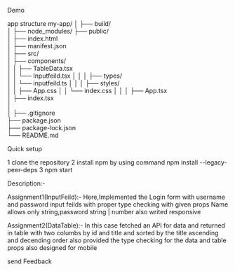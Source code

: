 Demo


app structure
 my-app/
│
├── build/                   
│
├── node_modules/
├── public/                   
│   ├── index.html           
│   ├── manifest.json       
│
├── src/                     
│   ├── components/           
│   │   ├── TableData.tsx    
│   │   └── Inputfeild.tsx
│   │
│   ├── types/              
│   │   └── inputfeild.ts
│   │
│   ├── styles/              
│   │   ├── App.css
│   │   └── index.css
│   │
│   ├── App.tsx                
│   ├── index.tsx             
│   
│
├── .gitignore            
├── package.json               
├── package-lock.json         
└── README.md        


Quick setup

1  clone the repository
2 install npm by using command npm install --legacy-peer-deps
3 npm start


Description:-

Assignment1(InputFeild):-
Here,Implemented the Login form with username and password input feilds with proper type checking with given props
  Name allows only string,password string | number also writed responsive

Assignment2(DataTable):-
  In this case fetched  an API for data and returned in table with two columbs by id and title and sorted by the title ascending and decending order
   also provided the type checking for the data and table props also designed for mobile


 send Feedback


   

  

  
 


